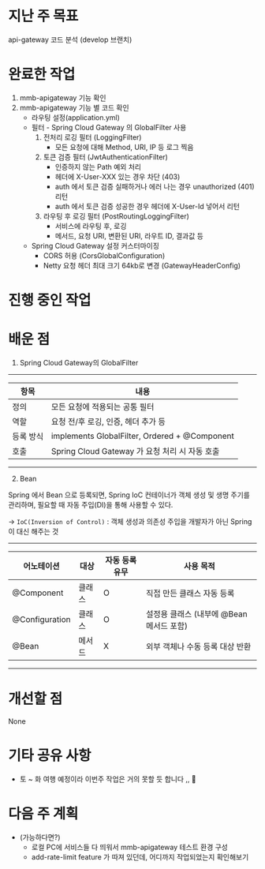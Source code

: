 # 지난 주 목표
api-gateway 코드 분석 (develop 브랜치)

# 완료한 작업
1. mmb-apigateway 기능 확인
2. mmb-apigateway 기능 별 코드 확인 
   - 라우팅 설정(application.yml)
   - 필터 - Spring Cloud Gateway 의 GlobalFilter 사용
     1) 전처리 로깅 필터 (LoggingFilter)
          - 모든 요청에 대해 Method, URI, IP 등 로그 찍음
     2) 토큰 검증 필터 (JwtAuthenticationFilter)
          - 인증하지 않는 Path 예외 처리
          - 헤더에 X-User-XXX 있는 경우 차단 (403)
          - auth 에서 토큰 검증 실패하거나 에러 나는 경우 unauthorized (401) 리턴
          - auth 에서 토큰 검증 성공한 경우 헤더에 X-User-Id 넣어서 리턴
     3) 라우팅 후 로깅 필터 (PostRoutingLoggingFilter)
          - 서비스에 라우팅 후, 로깅
          - 메서드, 요청 URI, 변환된 URI, 라우트 ID, 결과값 등
   - Spring Cloud Gateway 설정 커스터마이징
     - CORS 허용 (CorsGlobalConfiguration)
     - Netty 요청 헤더 최대 크기 64kb로 변경 (GatewayHeaderConfig)

# 진행 중인 작업

# 배운 점
1. Spring Cloud Gateway의 GlobalFilter

-----------------------------------
| 항목 | 내용 |
|-------|-----------------|
| 정의 | 모든 요청에 적용되는 공통 필터 |
| 역할 | 요청 전/후 로깅, 인증, 헤더 추가 등 |
| 등록 방식 | implements GlobalFilter, Ordered + @Component |
| 호출 | Spring Cloud Gateway 가 요청 처리 시 자동 호출 |
-----------------------------------

2. Bean

Spring 에서 Bean 으로 등록되면, Spring IoC 컨테이너가 객체 생성 및 생명 주기를 관리하며, 필요할 때 자동 주입(DI)을 통해 사용할 수 있다. 

→ `IoC(Inversion of Control)` : 객체 생성과 의존성 주입을 개발자가 아닌 Spring 이 대신 해주는 것

-----------------------------------
| 어노테이션 | 대상 | 자동 등록 유무 | 사용 목적 |
|-------|-----|-----|-------|
| @Component | 클래스 | O | 직접 만든 클래스 자동 등록 |
| @Configuration | 클래스 | O | 설정용 클래스 (내부에 @Bean 메서드 포함)
| @Bean | 메서드 | X | 외부 객체나 수동 등록 대상 반환 |
-----------------------------------


# 개선할 점
None

# 기타 공유 사항
- 토 ~ 화 여행 예정이라 이번주 작업은 거의 못할 듯 합니다 ,, 🌊

# 다음 주 계획
- (가능하다면?)
  -  로컬 PC에 서비스들 다 띄워서 mmb-apigateway 테스트 환경 구성
  - add-rate-limit feature 가 따져 있던데, 어디까지 작업되었는지 확인해보기

